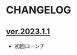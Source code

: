 # CHANGELOG

## [ver.2023.1.1](https://github.com/vuejs-jp/vuefes-2023/tree/ver.2023.1.1)

- 初回ローンチ
